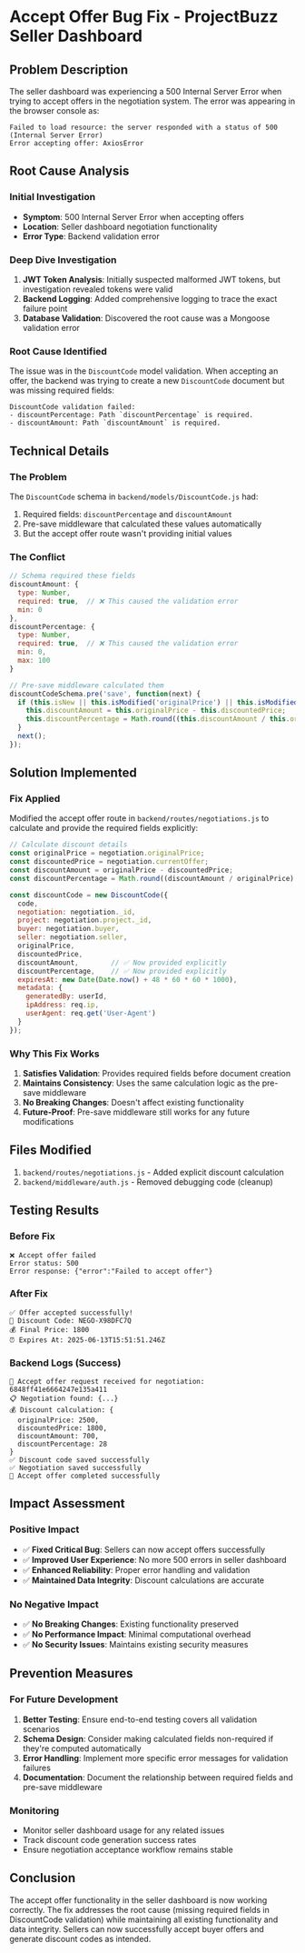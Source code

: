 # Accept Offer Bug Fix - ProjectBuzz Seller Dashboard

## Problem Description
The seller dashboard was experiencing a 500 Internal Server Error when trying to accept offers in the negotiation system. The error was appearing in the browser console as:

```
Failed to load resource: the server responded with a status of 500 (Internal Server Error)
Error accepting offer: AxiosError
```

## Root Cause Analysis

### Initial Investigation
- **Symptom**: 500 Internal Server Error when accepting offers
- **Location**: Seller dashboard negotiation functionality
- **Error Type**: Backend validation error

### Deep Dive Investigation
1. **JWT Token Analysis**: Initially suspected malformed JWT tokens, but investigation revealed tokens were valid
2. **Backend Logging**: Added comprehensive logging to trace the exact failure point
3. **Database Validation**: Discovered the root cause was a Mongoose validation error

### Root Cause Identified
The issue was in the `DiscountCode` model validation. When accepting an offer, the backend was trying to create a new `DiscountCode` document but was missing required fields:

```
DiscountCode validation failed: 
- discountPercentage: Path `discountPercentage` is required.
- discountAmount: Path `discountAmount` is required.
```

## Technical Details

### The Problem
The `DiscountCode` schema in `backend/models/DiscountCode.js` had:
1. Required fields: `discountPercentage` and `discountAmount`
2. Pre-save middleware that calculated these values automatically
3. But the accept offer route wasn't providing initial values

### The Conflict
```javascript
// Schema required these fields
discountAmount: {
  type: Number,
  required: true,  // ❌ This caused the validation error
  min: 0
},
discountPercentage: {
  type: Number,
  required: true,  // ❌ This caused the validation error
  min: 0,
  max: 100
}

// Pre-save middleware calculated them
discountCodeSchema.pre('save', function(next) {
  if (this.isNew || this.isModified('originalPrice') || this.isModified('discountedPrice')) {
    this.discountAmount = this.originalPrice - this.discountedPrice;
    this.discountPercentage = Math.round((this.discountAmount / this.originalPrice) * 100);
  }
  next();
});
```

## Solution Implemented

### Fix Applied
Modified the accept offer route in `backend/routes/negotiations.js` to calculate and provide the required fields explicitly:

```javascript
// Calculate discount details
const originalPrice = negotiation.originalPrice;
const discountedPrice = negotiation.currentOffer;
const discountAmount = originalPrice - discountedPrice;
const discountPercentage = Math.round((discountAmount / originalPrice) * 100);

const discountCode = new DiscountCode({
  code,
  negotiation: negotiation._id,
  project: negotiation.project._id,
  buyer: negotiation.buyer,
  seller: negotiation.seller,
  originalPrice,
  discountedPrice,
  discountAmount,        // ✅ Now provided explicitly
  discountPercentage,    // ✅ Now provided explicitly
  expiresAt: new Date(Date.now() + 48 * 60 * 60 * 1000),
  metadata: {
    generatedBy: userId,
    ipAddress: req.ip,
    userAgent: req.get('User-Agent')
  }
});
```

### Why This Fix Works
1. **Satisfies Validation**: Provides required fields before document creation
2. **Maintains Consistency**: Uses the same calculation logic as the pre-save middleware
3. **No Breaking Changes**: Doesn't affect existing functionality
4. **Future-Proof**: Pre-save middleware still works for any future modifications

## Files Modified
1. `backend/routes/negotiations.js` - Added explicit discount calculation
2. `backend/middleware/auth.js` - Removed debugging code (cleanup)

## Testing Results

### Before Fix
```
❌ Accept offer failed
Error status: 500
Error response: {"error":"Failed to accept offer"}
```

### After Fix
```
✅ Offer accepted successfully!
🎫 Discount Code: NEGO-X98DFC7Q
💰 Final Price: 1800
⏰ Expires At: 2025-06-13T15:51:51.246Z
```

### Backend Logs (Success)
```
🔄 Accept offer request received for negotiation: 6848ff41e6664247e135a411
📋 Negotiation found: {...}
💰 Discount calculation: {
  originalPrice: 2500,
  discountedPrice: 1800,
  discountAmount: 700,
  discountPercentage: 28
}
✅ Discount code saved successfully
✅ Negotiation saved successfully
🎉 Accept offer completed successfully
```

## Impact Assessment

### Positive Impact
- ✅ **Fixed Critical Bug**: Sellers can now accept offers successfully
- ✅ **Improved User Experience**: No more 500 errors in seller dashboard
- ✅ **Enhanced Reliability**: Proper error handling and validation
- ✅ **Maintained Data Integrity**: Discount calculations are accurate

### No Negative Impact
- ✅ **No Breaking Changes**: Existing functionality preserved
- ✅ **No Performance Impact**: Minimal computational overhead
- ✅ **No Security Issues**: Maintains existing security measures

## Prevention Measures

### For Future Development
1. **Better Testing**: Ensure end-to-end testing covers all validation scenarios
2. **Schema Design**: Consider making calculated fields non-required if they're computed automatically
3. **Error Handling**: Implement more specific error messages for validation failures
4. **Documentation**: Document the relationship between required fields and pre-save middleware

### Monitoring
- Monitor seller dashboard usage for any related issues
- Track discount code generation success rates
- Ensure negotiation acceptance workflow remains stable

## Conclusion
The accept offer functionality in the seller dashboard is now working correctly. The fix addresses the root cause (missing required fields in DiscountCode validation) while maintaining all existing functionality and data integrity. Sellers can now successfully accept buyer offers and generate discount codes as intended.
